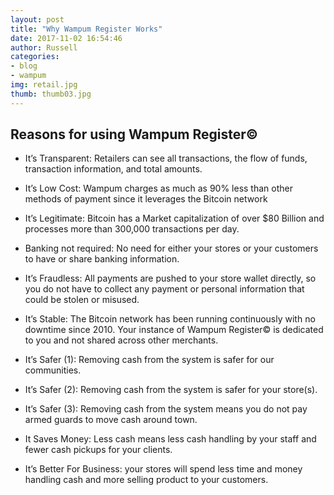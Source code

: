 ```yaml
---
layout: post
title: "Why Wampum Register Works"
date: 2017-11-02 16:54:46
author: Russell
categories:
- blog
- wampum
img: retail.jpg
thumb: thumb03.jpg
---
```


## Reasons for using Wampum Register©

* It’s Transparent: Retailers can see all transactions, the flow of funds, transaction information, and total amounts.

* It’s Low Cost: Wampum charges as much as 90% less than other methods of payment since it leverages the Bitcoin network

+ It’s Legitimate: Bitcoin has a Market capitalization of over $80 Billion and processes more than 300,000 transactions per day.

* Banking not required: No need for either your stores or your customers to have or share banking information. 

* It’s Fraudless: All payments are pushed to your store wallet directly, so you do not have to collect any payment or personal information that could be stolen or misused.

* It’s Stable: The Bitcoin network has been running continuously with no downtime since 2010.  Your instance of Wampum Register© is dedicated to you and not shared across other merchants.

* It’s Safer (1): Removing cash from the system is safer for our communities.

* It’s Safer (2): Removing cash from the system is safer for your store(s).

* It’s Safer (3): Removing cash from the system means you do not pay armed guards to move cash around town.

* It Saves Money: Less cash means less cash handling by your staff and fewer cash pickups for your clients.

* It’s Better For Business: your stores will spend less time and money handling cash and more selling product to your customers.



[russell]: https://github.com/jekyll/jekyll
